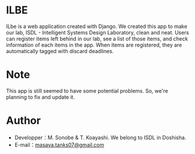 # ILBE
 
ILbe is a web application created with Django. We created this app to make our lab, ISDL - Intelligent Systems Design Laboratory, clean and neat. Users can register items left behind in our lab, see a list of those items, and check information of each items in the app. When items are registered, they are automatically tagged with discard deadlines.

# Note
 
This app is still seemed to have some potential problems. So, we're planning to fix and update it.

# Author
 
* Developper：M. Sonobe & T. Koayashi. We belong to ISDL in Doshisha.
* E-mail：masaya.tanks07@gmail.com
```bash
